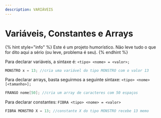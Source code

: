 ```yaml
---
description: VARIÁVEIS
---
```


# Variáveis, Constantes e Arrays

{% hint style="info" %}
Este é um projeto humorístico. Não leve tudo o que for dito aqui a sério (ou leve, problema é seu).
{% endhint %}

Para declarar variáveis, a sintaxe é: `<tipo> <nome> = <valor>;`

```c
MONSTRO x = 13; //cria uma variável do tipo MONSTRO com o valor 13
```

Para declarar arrays, basta seguirmos a seguinte sintaxe: `<tipo> <nome>[<tamanho>];`

```c
FRANGO nome[50]; //cria um array de caracteres com 50 espaços
```

Para declarar constantes: `FIBRA <tipo> <nome> = <valor>`

```c
FIBRA MONSTRO X = 13; //constante X do tipo MONSTRO recebe 13 memo
```
